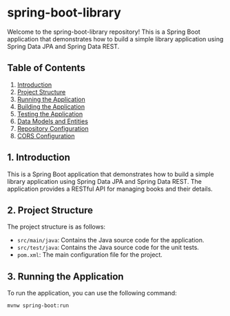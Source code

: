 # spring-boot-library

Welcome to the spring-boot-library repository! This is a Spring Boot application that demonstrates how to build a simple library application using Spring Data JPA and Spring Data REST.

## Table of Contents

1. [Introduction](#introduction)
2. [Project Structure](#project-structure)
3. [Running the Application](#running-the-application)
4. [Building the Application](#building-the-application)
5. [Testing the Application](#testing-the-application)
6. [Data Models and Entities](#data-models-and-entities)
7. [Repository Configuration](#repository-configuration)
8. [CORS Configuration](#cors-configuration)

## 1. Introduction

This is a Spring Boot application that demonstrates how to build a simple library application using Spring Data JPA and Spring Data REST. The application provides a RESTful API for managing books and their details.

## 2. Project Structure

The project structure is as follows:

- `src/main/java`: Contains the Java source code for the application.
- `src/test/java`: Contains the Java source code for the unit tests.
- `pom.xml`: The main configuration file for the project.

## 3. Running the Application

To run the application, you can use the following command:

```bash
mvnw spring-boot:run
